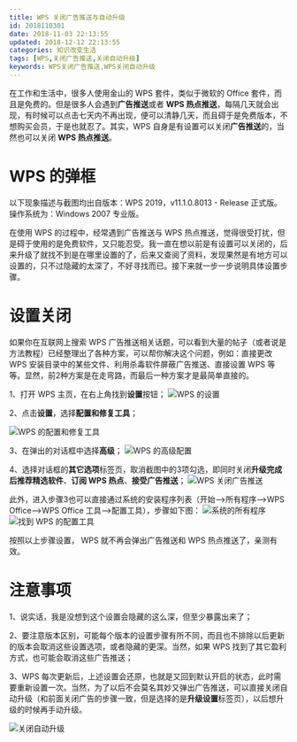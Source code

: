 ```yaml
---
title: WPS 关闭广告推送与自动升级
id: 2018110301
date: 2018-11-03 22:13:55
updated: 2018-12-12 22:13:55
categories: 知识改变生活
tags: [WPS,关闭广告推送,关闭自动升级]
keywords: WPS关闭广告推送,WPS关闭自动升级
---
```



在工作和生活中，很多人使用金山的 WPS 套件，类似于微软的 Office 套件，而且是免费的。但是很多人会遇到**广告推送**或者 **WPS 热点推送**，每隔几天就会出现，有时候可以点击七天内不再出现，便可以清静几天，而且碍于是免费版本，不想购买会员，于是也就忍了。其实，WPS 自身是有设置可以关闭**广告推送**的，当然也可以关闭 **WPS 热点推送**。


<!-- more -->


# WPS 的弹框


以下现象描述与截图均出自版本：WPS 2019，v11.1.0.8013 - Release 正式版。操作系统为：Windows 2007 专业版。

在使用 WPS 的过程中，经常遇到广告推送与 WPS 热点推送，觉得很受打扰，但是碍于使用的是免费软件，又只能忍受。我一直在想以前是有设置可以关闭的，后来升级了就找不到是在哪里设置的了，后来又查阅了资料，发现果然是有地方可以设置的，只不过隐藏的太深了，不好寻找而已。接下来就一步一步说明具体设置步骤。


# 设置关闭


如果你在互联网上搜索 WPS 广告推送相关话题，可以看到大量的帖子（或者说是方法教程）已经整理出了各种方案，可以帮你解决这个问题，例如：直接更改 WPS 安装目录中的某些文件、利用杀毒软件屏蔽广告推送、直接设置 WPS 等等。显然，前2种方案是在走弯路，而最后一种方案才是最简单直接的。

1、打开 WPS 主页，在右上角找到**设置**按钮；
![WPS 的设置](https://raw.githubusercontent.com/iplaypi/img-playpi/master/img/old/b7f2e3a3gy1fy4crah9c4j217w0n60u6.jpg "WPS 的设置")

2、点击**设置**，选择**配置和修复工具**；

![WPS 的配置和修复工具](https://raw.githubusercontent.com/iplaypi/img-playpi/master/img/old/b7f2e3a3gy1fy4csqhjngj21ag0md760.jpg "WPS 的配置和修复工具")

3、在弹出的对话框中选择**高级**；
![WPS 的高级配置](https://raw.githubusercontent.com/iplaypi/img-playpi/master/img/old/b7f2e3a3gy1fy4cuavhshj20jt0d80u2.jpg "WPS 的高级配置")

4、选择对话框的**其它选项**标签页，取消截图中的3项勾选，即同时关闭**升级完成后推荐精选软件**、**订阅 WPS 热点**、**接受广告推送**；
![WPS 关闭广告推送](https://raw.githubusercontent.com/iplaypi/img-playpi/master/img/old/b7f2e3a3gy1fy4cw03l87j20lc0l10tw.jpg "WPS 关闭广告推送")

此外，进入步骤3也可以直接通过系统的安装程序列表（开始-->所有程序-->WPS Office-->WPS Office 工具-->配置工具），步骤如下图：
![系统的所有程序](https://raw.githubusercontent.com/iplaypi/img-playpi/master/img/old/b7f2e3a3gy1fy4d3nem66j20e70qegos.jpg "系统的所有程序")
![找到 WPS 的配置工具](https://raw.githubusercontent.com/iplaypi/img-playpi/master/img/old/b7f2e3a3gy1fy4d2sadeoj20ec0qjtck.jpg "找到 WPS 的配置工具")

按照以上步骤设置， WPS 就不再会弹出广告推送和 WPS 热点推送了，亲测有效。


# 注意事项

1、说实话，我是没想到这个设置会隐藏的这么深，但至少暴露出来了；

2、要注意版本区别，可能每个版本的设置步骤有所不同，而且也不排除以后更新的版本会取消这些设置选项，或者隐藏的更深。当然，如果 WPS 找到了其它盈利方式，也可能会取消这些广告推送；

3、WPS 每次更新后，上述设置会还原，也就是又回到默认开启的状态，此时需要重新设置一次。当然，为了以后不会莫名其妙又弹出广告推送，可以直接关闭自动升级（和前面关闭广告的步骤一致，但是选择的是**升级设置**标签页），以后想升级的时候再手动升级。

![关闭自动升级](https://raw.githubusercontent.com/iplaypi/img-playpi/master/img/old/b7f2e3a3gy1fy4cflpmajj20lc0l10u0.jpg "关闭自动升级")

